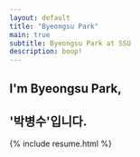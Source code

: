 ```yaml
---
layout: default
title: "Byeongsu Park"
main: true
subtitle: Byeongsu Park at SSU 
description: boop!
---
```

<div class="intro-animation">
<section class="explanation">
    <h1 class="intro">
    I'm Byeongsu Park,
    </h1>
    <h2 class="intro">'박병수'입니다.</h2>
</section>
</div>

{% include resume.html %}
